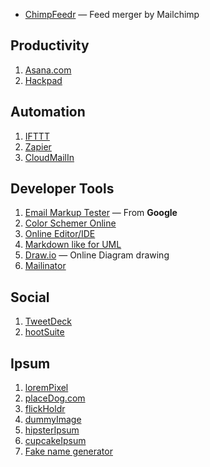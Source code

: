 - [ChimpFeedr](http://chimpfeedr.com/) — Feed merger by Mailchimp

## Productivity

1. [Asana.com](https://app.asana.com/)
1. [Hackpad](https://hackpad.com)

## Automation

1. [IFTTT](https://ifttt.com/)
1. [Zapier](https://zapier.com/)
2. [CloudMailIn](http://www.cloudmailin.com/)

## Developer Tools

1. [Email Markup Tester](https://www.google.com/webmasters/markup-tester/?hl=en) — From **Google**
1. [Color Schemer Online](http://www.colorschemer.com/online.html)
1. [Online Editor/IDE](https://fb.com/245741288908119/)
1. [Markdown like for UML](http://www.nomnoml.com)
1. [Draw.io](http://www.draw.io/) — Online Diagram drawing
1. [Mailinator](http://mailinator.com/)

## Social

1. [TweetDeck](https://tweetdeck.twitter.com/)
1. [hootSuite](https://hootsuite.com)

## Ipsum

1. [loremPixel](http://lorempixel.com/)
1. [placeDog.com](http://placedog.com/)
1. [flickHoldr](http://flickholdr.com/)
1. [dummyImage](http://dummyimage.com/)
1. [hipsterIpsum](http://hipsteripsum.me/)
1. [cupcakeIpsum](http://cupcakeipsum.com/)
1. [Fake name generator](http://www.fakenamegenerator.com/)
